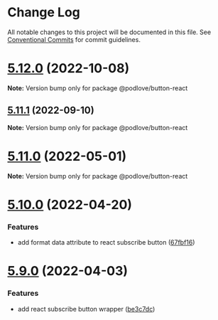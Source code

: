 # Change Log

All notable changes to this project will be documented in this file.
See [Conventional Commits](https://conventionalcommits.org) for commit guidelines.

# [5.12.0](https://github.com/podlove/podlove-ui/compare/v5.11.1...v5.12.0) (2022-10-08)

**Note:** Version bump only for package @podlove/button-react





## [5.11.1](https://github.com/podlove/podlove-ui/compare/v5.11.0...v5.11.1) (2022-09-10)

**Note:** Version bump only for package @podlove/button-react





# [5.11.0](https://github.com/podlove/podlove-ui/compare/v5.10.0...v5.11.0) (2022-05-01)

**Note:** Version bump only for package @podlove/button-react





# [5.10.0](https://github.com/podlove/podlove-ui/compare/v5.9.0...v5.10.0) (2022-04-20)


### Features

* add format data attribute to react subscribe button ([67fbf16](https://github.com/podlove/podlove-ui/commit/67fbf16a735695ef6555b97f54a865900f65dbfb))





# [5.9.0](https://github.com/podlove/podlove-ui/compare/v5.8.0...v5.9.0) (2022-04-03)


### Features

* add react subscribe button wrapper ([be3c7dc](https://github.com/podlove/podlove-ui/commit/be3c7dc7b85672535f1e316f1425a642b61ea5e0))
